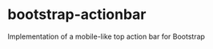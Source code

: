 bootstrap-actionbar
===================

Implementation of a mobile-like top action bar for Bootstrap
